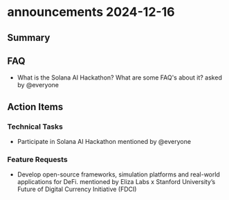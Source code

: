 # announcements 2024-12-16

## Summary


## FAQ
- What is the Solana AI Hackathon? What are some FAQ's about it? asked by @everyone

## Action Items

### Technical Tasks
- Participate in Solana AI Hackathon mentioned by @everyone

### Feature Requests
- Develop open-source frameworks, simulation platforms and real-world applications for DeFi. mentioned by Eliza Labs x Stanford University’s Future of Digital Currency Initiative (FDCI)